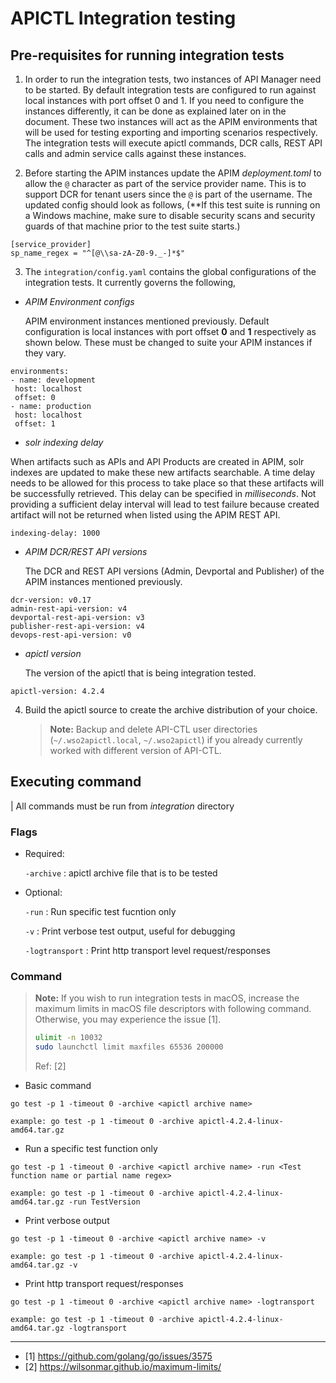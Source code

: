 # APICTL Integration testing

## Pre-requisites for running integration tests
1. In order to run the integration tests, two instances of API Manager need to be started. By default integration tests are configured to run against local instances with port offset 0 and 1. If you need to configure the instances differently, it can be done as explained later on in the document. These two instances will act as the APIM environments that will be used for testing exporting and importing scenarios respectively. The integration tests will execute apictl commands, DCR calls, REST API calls and admin service calls against these instances.

2. Before starting the APIM instances update the APIM *deployment.toml* to allow the `@` character as part of the service provider name. This is to support DCR for tenant users since the `@` is part of the username. The updated config should look as follows,
(**If this test suite is running on a Windows machine, make sure to disable security scans and security guards of that machine prior to the test suite starts.)
```
[service_provider]
sp_name_regex = "^[@\\sa-zA-Z0-9._-]*$"
```

3. The `integration/config.yaml` contains the global configurations of the integration tests. It currently governs the following,

- *APIM Environment configs* 

  APIM environment instances mentioned previously. Default configuration is local instances with port offset **0** and **1** respectively as shown below. These must be changed to suite your APIM instances if they vary.

 ```
 environments:
- name: development
  host: localhost
  offset: 0
- name: production
  host: localhost
  offset: 1
```

- *solr indexing delay*

When artifacts such as APIs and API Products are created in APIM, solr indexes are updated to make these new artifacts searchable. A time delay needs to be allowed for this process to take place so that these artifacts will be successfully retrieved. This delay can be specified in _milliseconds_. Not providing a sufficient delay interval will lead to test failure because created artifact will not be returned when listed using the APIM REST API.

```
indexing-delay: 1000   
```


- *APIM DCR/REST API versions*

   The DCR and REST API versions (Admin, Devportal and Publisher) of the APIM instances mentioned previously.

```
dcr-version: v0.17
admin-rest-api-version: v4
devportal-rest-api-version: v3
publisher-rest-api-version: v4
devops-rest-api-version: v0
```

- *apictl version*

   The version of the apictl that is being integration tested.

```
apictl-version: 4.2.4
```   


4. Build the apictl source to create the archive distribution of your choice.
   > **Note:** Backup and delete API-CTL user directories (`~/.wso2apictl.local`, `~/.wso2apictl`)
   > if you already currently worked with different version of API-CTL.

## Executing command

| All commands must be run from *integration* directory

### Flags ###

- Required:

   `-archive` :  apictl archive file that is to be tested

- Optional:

   `-run` : Run specific test fucntion only

   `-v` : Print verbose test output, useful for debugging

   `-logtransport` : Print http transport level request/responses



### Command ###

> **Note:** If you wish to run integration tests in macOS, increase the maximum limits in macOS file descriptors with following command.
> Otherwise, you may experience the issue [1].
> ```sh
> ulimit -n 10032
> sudo launchctl limit maxfiles 65536 200000
> ```
> Ref: [2]

- Basic command

```
go test -p 1 -timeout 0 -archive <apictl archive name>

example: go test -p 1 -timeout 0 -archive apictl-4.2.4-linux-amd64.tar.gz

```

- Run a specific test function only

```
go test -p 1 -timeout 0 -archive <apictl archive name> -run <Test function name or partial name regex>

example: go test -p 1 -timeout 0 -archive apictl-4.2.4-linux-amd64.tar.gz -run TestVersion
```

- Print verbose output

```
go test -p 1 -timeout 0 -archive <apictl archive name> -v

example: go test -p 1 -timeout 0 -archive apictl-4.2.4-linux-amd64.tar.gz -v
```

- Print http transport request/responses

```
go test -p 1 -timeout 0 -archive <apictl archive name> -logtransport

example: go test -p 1 -timeout 0 -archive apictl-4.2.4-linux-amd64.tar.gz -logtransport
```

---
- [1] https://github.com/golang/go/issues/3575
- [2] https://wilsonmar.github.io/maximum-limits/
